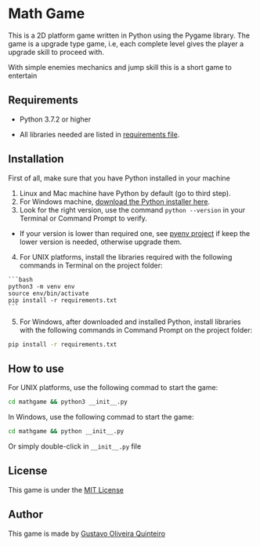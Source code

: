 # Math Game  
This is a 2D platform game written in Python using the Pygame library. The game is a upgrade type game, i.e, each complete level gives the player a upgrade skill to proceed with.

With simple enemies mechanics and jump skill this is a short game to entertain    

## Requirements

  + Python 3.7.2 or higher

  + All libraries needed are listed in [requirements file](requirements.txt).


## Installation

  First of all, make sure that you have Python installed in your machine

  1. Linux and Mac machine have Python by default (go to third step).
  2. For Windows machine, [download the Python installer here](https://www.python.org/downloads/).
  3. Look for the right version, use the command `python --version` in your Terminal or Command Prompt to verify.
  + If your version is lower than required one, see [pyenv project](https://github.com/pyenv/pyenv) if keep the lower version is needed, otherwise upgrade them.  

  4. For UNIX platforms, install the libraries required with the following commands in Terminal on the project folder:

    ```bash
    python3 -m venv env  
    source env/bin/activate  
    pip install -r requirements.txt  
    ```
  5. For Windows, after downloaded and installed Python, install libraries with the following commands in Command Prompt on the project folder:
  ```bash
  pip install -r requirements.txt
  ```    
## How to use

  For UNIX platforms, use the following commad to start the game:

  ```bash
  cd mathgame && python3 __init__.py
  ```  

  In Windows, use the following commad to start the game:

  ```bash
  cd mathgame && python __init__.py
  ```
  Or simply double-click in ``__init__.py`` file

## License

  This game is under the [MIT License](LICENSE)

## Author

  This game is made by [Gustavo Oliveira Quinteiro](mailto:gustavooquinteiro@outlook.com)
